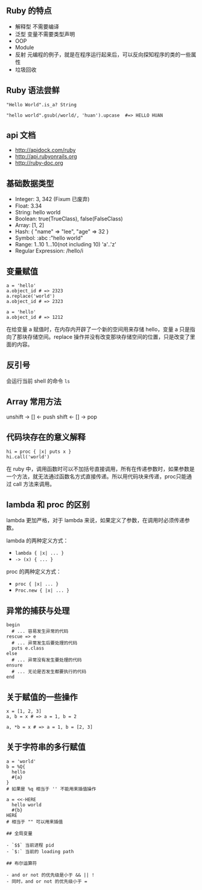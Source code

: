 ## Ruby 的特点

- 解释型 不需要编译
- 泛型 变量不需要类型声明
- OOP 
- Module 
- 反射 元编程的例子，就是在程序运行起来后，可以反向探知程序的类的一些属性
- 垃圾回收

## Ruby 语法尝鲜

```
"Hello World".is_a? String

"hello world".gsub(/world/, 'huan').upcase  #=> HELLO HUAN
```

## api 文档

- http://apidock.com/ruby
- http://api.rubyonrails.org
- http://ruby-doc.org

## 基础数据类型

- Integer: 3, 342  (Fixum 已废弃)
- Float: 3.34
- String: hello world
- Boolean: true(TrueClass), false(FalseClass)
- Array: [1, 2]
- Hash: { "name" => "lee", "age" => 32 }
- Symbol: :abc :"hello world"
- Range: 1..10 1...10(not including 10) 'a'..'z'
- Regular Expression: /hello/i

## 变量赋值

```
a = 'hello'
a.object_id # => 2323
a.replace('world')
a.object_id # => 2323

a = 'hello'
a.object_id # => 1212
```

在给变量 a 赋值时，在内存内开辟了一个新的空间用来存储 hello，变量 a 只是指向了那块存储空间。replace 操作并没有改变那块存储空间的位置，只是改变了里面的内容。

## 反引号

会运行当前 shell 的命令 `ls`

## Array 常用方法

unshift -> [] <- push
shift   <- [] -> pop

## 代码块存在的意义解释

```
hi = proc { |x| puts x }
hi.call('world')
```

在 ruby 中，调用函数时可以不加括号直接调用，所有在传递参数时，如果参数是一个方法，就无法通过函数名方式直接传递。所以用代码块来传递，proc只能通过 call 方法来调用。

## lambda 和 proc 的区别

lambda 更加严格，对于 lambda 来说，如果定义了参数，在调用时必须传递参数。

lambda 的两种定义方式：
- `lambda { |x| ... }`
- `-> (x) { ... }`

proc 的两种定义方式：
- `proc { |x| ... }`
- `Proc.new { |x| ... }`

## 异常的捕获与处理

```
begin
  # ... 容易发生异常的代码
rescue => e
  # ... 异常发生后要处理的代码
  puts e.class
else
  # ... 异常没有发生要处理的代码
ensure
  # ... 无论是否发生都要执行的代码
end
```

## 关于赋值的一些操作

```
x = [1, 2, 3]
a, b = x # => a = 1, b = 2

a, *b = x # => a = 1, b = [2, 3]
```

## 关于字符串的多行赋值

```
a = 'world'
b = %Q{
  hello
  #{a}
}
# 如果是 %q 相当于 '' 不能用来插值操作

a = <<-HERE
  hello world
  #{b}
HERE
# 相当于 "" 可以用来插值

## 全局变量

- `$$` 当前进程 pid
- `$:` 当前的 loading path

## 布尔运算符

- and or not 的优先级是小于 && || !
- 同时，and or not 的优先级小于 =
